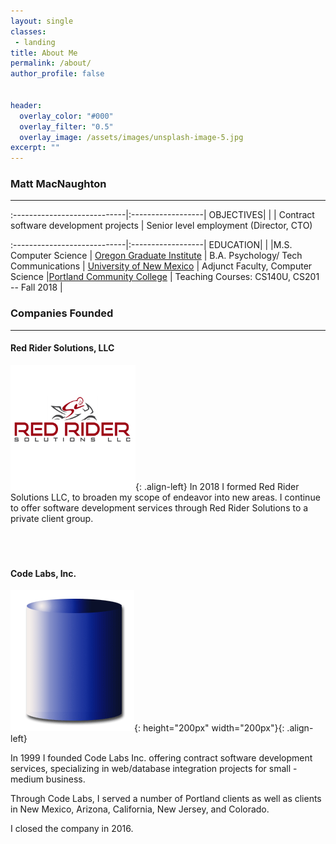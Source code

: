 ```yaml
---
layout: single
classes: 
 - landing
title: About Me
permalink: /about/
author_profile: false


header:
  overlay_color: "#000"
  overlay_filter: "0.5"
  overlay_image: /assets/images/unsplash-image-5.jpg  
excerpt: ""
---
```

### Matt MacNaughton
---


:----------------------------|:------------------|
OBJECTIVES| |
| Contract software development projects
| Senior level employment (Director, CTO)

:----------------------------|:------------------|
EDUCATION| |
|M.S. Computer Science   | [Oregon Graduate Institute](https://en.wikipedia.org/wiki/OGI_School_of_Science_and_Engineering) 
 | B.A. Psychology/ Tech Communications  | [University of New Mexico](http://www.unm.edu/)
 | Adjunct Faculty, Computer Science   |[Portland Community College](http://www.pcc.edu)
 | Teaching Courses: CS140U, CS201 -- Fall 2018 |


### Companies Founded
---


#### Red Rider Solutions, LLC
<img src="/assets/folio/rr/rrsLogoSq.png" width="200" height="200" />{: .align-left} In 2018 I formed Red Rider Solutions LLC, to broaden my scope of endeavor into new areas.  I continue to offer software development services  through Red Rider Solutions to a private client group.<br><br><br><br>

#### Code Labs, Inc.
![Code Labs ](/assets/folio/cl/BluCyl.gif){: height="200px" width="200px"}{: .align-left}
<div>In 1999 I founded Code Labs Inc. offering contract software development services, specializing in web/database integration projects for small - medium business.  

Through Code Labs, I served a number of Portland clients as well as clients in New Mexico, Arizona, California, New Jersey, and Colorado.

I closed the company in 2016.
</div>


 